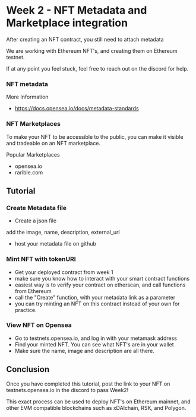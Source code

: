 # Week 2 - NFT Metadata and Marketplace integration

After creating an NFT contract, you still need to attach metadata

We are working with Ethereum NFT's, and creating them on Ethereum testnet.

If at any point you feel stuck, feel free to reach out on the discord for help.

### NFT metadata

More Information
* https://docs.opensea.io/docs/metadata-standards



### NFT Marketplaces

To make your NFT to be accessible to the public, you can make it visible and tradeable on an NFT marketplace.

Popular Marketplaces
* opensea.io
* rarible.com

## Tutorial

### Create Metadata file

* Create a json file

add the image, name, description, external_url
* host your metadata file on github

### Mint NFT with tokenURI

* Get your deployed contract from week 1
* make sure you know how to interact with your smart contract functions
* easiest way is to verify your contract on etherscan, and call functions from Ethereum
* call the "Create" function, with your metadata link as a parameter
* you can try minting an NFT on this contract instead of your own for practice.  


### View NFT on Opensea

* Go to testnets.opensea.io, and log in with your metamask address
* Find your minted NFT. You can see what NFT's are in your wallet
* Make sure the name, image and description are all there.


## Conclusion

Once you have completed this tutorial, post the link to your NFT on testnets.opensea.io in the discord to pass Week2!

This exact process can be used to deploy NFT's on Ethereum mainnet, and other EVM compatible blockchains such as xDAIchain, RSK, and Polygon. 
